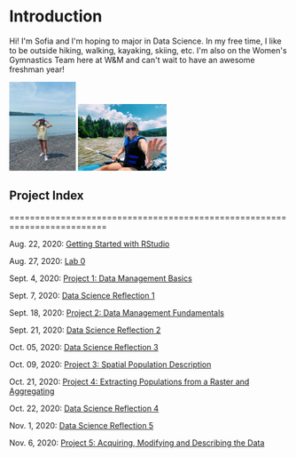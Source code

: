 # Introduction
Hi! I'm Sofia and I'm hoping to major in Data Science. In my free time, I like to be outside hiking, walking, kayaking, skiing, etc. I'm also on the Women's Gymnastics Team here at W&M and can't wait to have an awesome freshman year! 

<img src="photo1.jpg" width="120" height="160" /> <img src="photo2.jpg" width="160" height="120" />

## Project Index
=========================================================================

Aug. 22, 2020: [Getting Started with RStudio](IntroProject/08_22_20.md) 

Aug. 27, 2020: [Lab 0](Lab0/08_27_20.md)

Sept. 4, 2020: [Project 1: Data Management Basics](Project1/09_04_20.md)

Sept. 7, 2020: [Data Science Reflection 1](Reflections/reflection1.md)

Sept. 18, 2020: [Project 2: Data Management Fundamentals](Project2/09_18_20.md)

Sept. 21, 2020: [Data Science Reflection 2](Reflections/reflection2.md)

Oct. 05, 2020: [Data Science Reflection 3](Reflections/reflection3.md)

Oct. 09, 2020: [Project 3: Spatial Population Description](Project3/10_09_20.md)

Oct. 21, 2020: [Project 4: Extracting Populations from a Raster and Aggregating](Project4/10_21_20.md)

Oct. 22, 2020: [Data Science Reflection 4](Reflections/reflection4.md)

Nov. 1, 2020: [Data Science Reflection 5](Reflections/reflection5.md)

Nov. 6, 2020: [Project 5: Acquiring, Modifying and Describing the Data](Project5/11_06_20.md)
